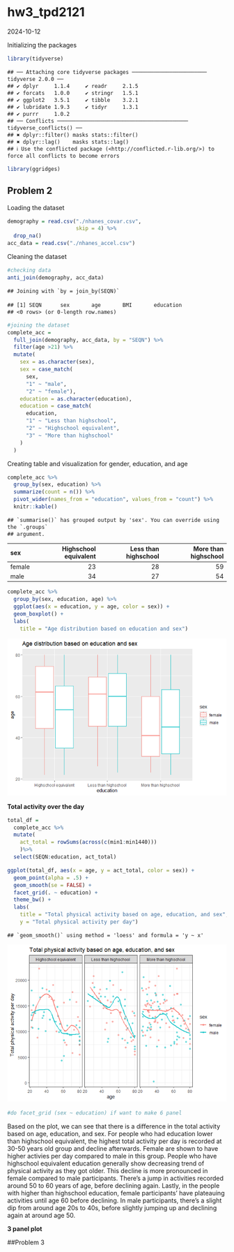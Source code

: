 hw3_tpd2121
================
2024-10-12

Initializing the packages

``` r
library(tidyverse)
```

    ## ── Attaching core tidyverse packages ──────────────────────── tidyverse 2.0.0 ──
    ## ✔ dplyr     1.1.4     ✔ readr     2.1.5
    ## ✔ forcats   1.0.0     ✔ stringr   1.5.1
    ## ✔ ggplot2   3.5.1     ✔ tibble    3.2.1
    ## ✔ lubridate 1.9.3     ✔ tidyr     1.3.1
    ## ✔ purrr     1.0.2     
    ## ── Conflicts ────────────────────────────────────────── tidyverse_conflicts() ──
    ## ✖ dplyr::filter() masks stats::filter()
    ## ✖ dplyr::lag()    masks stats::lag()
    ## ℹ Use the conflicted package (<http://conflicted.r-lib.org/>) to force all conflicts to become errors

``` r
library(ggridges)
```

## Problem 2

Loading the dataset

``` r
demography = read.csv("./nhanes_covar.csv", 
                      skip = 4) %>% 
  drop_na()
acc_data = read.csv("./nhanes_accel.csv")
```

Cleaning the dataset

``` r
#checking data
anti_join(demography, acc_data)
```

    ## Joining with `by = join_by(SEQN)`

    ## [1] SEQN      sex       age       BMI       education
    ## <0 rows> (or 0-length row.names)

``` r
#joining the dataset
complete_acc = 
  full_join(demography, acc_data, by = "SEQN") %>% 
  filter(age >21) %>% 
  mutate(
    sex = as.character(sex),
    sex = case_match(
      sex,
      "1" ~ "male",
      "2" ~ "female"), 
    education = as.character(education),
    education = case_match(
      education,
      "1" ~ "Less than highschool",
      "2" ~ "Highschool equivalent",
      "3" ~ "More than highschool"
    )
  )
```

Creating table and visualization for gender, education, and age

``` r
complete_acc %>% 
  group_by(sex, education) %>% 
  summarize(count = n()) %>% 
  pivot_wider(names_from = "education", values_from = "count") %>% 
  knitr::kable()
```

    ## `summarise()` has grouped output by 'sex'. You can override using the `.groups`
    ## argument.

| sex    | Highschool equivalent | Less than highschool | More than highschool |
|:-------|----------------------:|---------------------:|---------------------:|
| female |                    23 |                   28 |                   59 |
| male   |                    34 |                   27 |                   54 |

``` r
complete_acc %>% 
  group_by(sex, education, age) %>% 
  ggplot(aes(x = education, y = age, color = sex)) + 
  geom_boxplot() + 
  labs(
    title = "Age distribution based on education and sex")
```

![](hw3_tpd2121_files/figure-gfm/visualization-1.png)<!-- -->

**Total activity over the day**

``` r
total_df = 
  complete_acc %>% 
  mutate(
    act_total = rowSums(across(c(min1:min1440)))
    )%>% 
  select(SEQN:education, act_total)
```

``` r
ggplot(total_df, aes(x = age, y = act_total, color = sex)) + 
  geom_point(alpha = .5) +
  geom_smooth(se = FALSE) + 
  facet_grid(. ~ education) + 
  theme_bw() +
  labs(
    title = "Total physical activity based on age, education, and sex",
    y = "Total physical activity per day")
```

    ## `geom_smooth()` using method = 'loess' and formula = 'y ~ x'

![](hw3_tpd2121_files/figure-gfm/total_plot-1.png)<!-- -->

``` r
#do facet_grid (sex ~ education) if want to make 6 panel
```

Based on the plot, we can see that there is a difference in the total
activity based on age, education, and sex. For people who had education
lower than highschool equivalent, the highest total activity per day is
recorded at 30-50 years old group and decline afterwards. Female are
shown to have higher activies per day compared to male in this group.
People who have highschool equivalent education generally show
decreasing trend of physical activity as they got older. This decline is
more pronounced in female compared to male participants. There’s a jump
in activities recorded around 50 to 60 years of age, before declining
again. Lastly, in the people with higher than highschool education,
female participants’ have plateauing activities until age 60 before
declining. In male participants, there’s a slight dip from around age
20s to 40s, before slightly jumping up and declining again at around age
50.

**3 panel plot**

\##Problem 3
